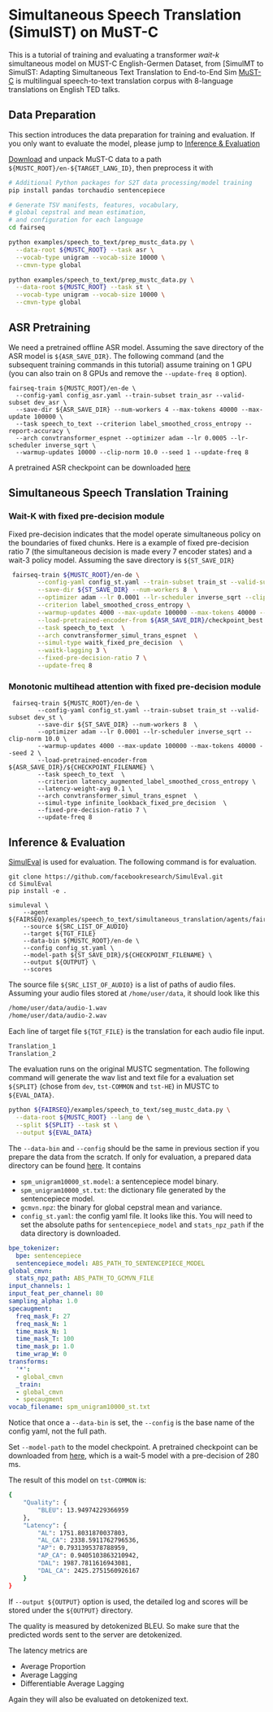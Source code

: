 # Simultaneous Speech Translation (SimulST) on MuST-C

This is a tutorial of training and evaluating a transformer *wait-k* simultaneous model on MUST-C English-Germen Dataset, from [SimulMT to SimulST: Adapting Simultaneous Text Translation to End-to-End Sim
[MuST-C](https://www.aclweb.org/anthology/N19-1202) is multilingual speech-to-text translation corpus with 8-language translations on English TED talks.

## Data Preparation
This section introduces the data preparation for training and evaluation.
If you only want to evaluate the model, please jump to [Inference & Evaluation](#inference-&-evaluation)

[Download](https://ict.fbk.eu/must-c) and unpack MuST-C data to a path
`${MUSTC_ROOT}/en-${TARGET_LANG_ID}`, then preprocess it with
```bash
# Additional Python packages for S2T data processing/model training
pip install pandas torchaudio sentencepiece

# Generate TSV manifests, features, vocabulary,
# global cepstral and mean estimation,
# and configuration for each language
cd fairseq

python examples/speech_to_text/prep_mustc_data.py \
  --data-root ${MUSTC_ROOT} --task asr \
  --vocab-type unigram --vocab-size 10000 \
  --cmvn-type global

python examples/speech_to_text/prep_mustc_data.py \
  --data-root ${MUSTC_ROOT} --task st \
  --vocab-type unigram --vocab-size 10000 \
  --cmvn-type global
```

## ASR Pretraining
We need a pretrained offline ASR model. Assuming the save directory of the ASR model is `${ASR_SAVE_DIR}`.
The following command (and the subsequent training commands in this tutorial) assume training on 1 GPU (you can also train on 8 GPUs and remove the `--update-freq 8` option).
```
fairseq-train ${MUSTC_ROOT}/en-de \
  --config-yaml config_asr.yaml --train-subset train_asr --valid-subset dev_asr \
  --save-dir ${ASR_SAVE_DIR} --num-workers 4 --max-tokens 40000 --max-update 100000 \
  --task speech_to_text --criterion label_smoothed_cross_entropy --report-accuracy \
  --arch convtransformer_espnet --optimizer adam --lr 0.0005 --lr-scheduler inverse_sqrt \
  --warmup-updates 10000 --clip-norm 10.0 --seed 1 --update-freq 8
```
A pretrained ASR checkpoint can be downloaded [here](https://dl.fbaipublicfiles.com/simultaneous_translation/must_c_v1_en_de_pretrained_asr)

## Simultaneous Speech Translation Training

### Wait-K with fixed pre-decision module
Fixed pre-decision indicates that the model operate simultaneous policy on the boundaries of fixed chunks.
Here is a example of fixed pre-decision ratio 7 (the simultaneous decision is made every 7 encoder states) and
a wait-3 policy model. Assuming the save directory is `${ST_SAVE_DIR}`
```bash
 fairseq-train ${MUSTC_ROOT}/en-de \
        --config-yaml config_st.yaml --train-subset train_st --valid-subset dev_st \
        --save-dir ${ST_SAVE_DIR} --num-workers 8  \
        --optimizer adam --lr 0.0001 --lr-scheduler inverse_sqrt --clip-norm 10.0 \
        --criterion label_smoothed_cross_entropy \
        --warmup-updates 4000 --max-update 100000 --max-tokens 40000 --seed 2 \
        --load-pretrained-encoder-from ${ASR_SAVE_DIR}/checkpoint_best.pt \
        --task speech_to_text  \
        --arch convtransformer_simul_trans_espnet  \
        --simul-type waitk_fixed_pre_decision  \
        --waitk-lagging 3 \
        --fixed-pre-decision-ratio 7 \
        --update-freq 8

```
### Monotonic multihead attention with fixed pre-decision module
```
 fairseq-train ${MUSTC_ROOT}/en-de \
        --config-yaml config_st.yaml --train-subset train_st --valid-subset dev_st \
        --save-dir ${ST_SAVE_DIR} --num-workers 8  \
        --optimizer adam --lr 0.0001 --lr-scheduler inverse_sqrt --clip-norm 10.0 \
        --warmup-updates 4000 --max-update 100000 --max-tokens 40000 --seed 2 \
        --load-pretrained-encoder-from ${ASR_SAVE_DIR}/${CHECKPOINT_FILENAME} \
        --task speech_to_text  \
        --criterion latency_augmented_label_smoothed_cross_entropy \
        --latency-weight-avg 0.1 \
        --arch convtransformer_simul_trans_espnet  \
        --simul-type infinite_lookback_fixed_pre_decision  \
        --fixed-pre-decision-ratio 7 \
        --update-freq 8
```
## Inference & Evaluation
[SimulEval](https://github.com/facebookresearch/SimulEval) is used for evaluation.
The following command is for evaluation.

```
git clone https://github.com/facebookresearch/SimulEval.git
cd SimulEval
pip install -e .

simuleval \
    --agent ${FAIRSEQ}/examples/speech_to_text/simultaneous_translation/agents/fairseq_simul_st_agent.py
    --source ${SRC_LIST_OF_AUDIO}
    --target ${TGT_FILE}
    --data-bin ${MUSTC_ROOT}/en-de \
    --config config_st.yaml \
    --model-path ${ST_SAVE_DIR}/${CHECKPOINT_FILENAME} \
    --output ${OUTPUT} \
    --scores
```

The source file `${SRC_LIST_OF_AUDIO}` is a list of paths of audio files. Assuming your audio files stored at `/home/user/data`,
it should look like this

```bash
/home/user/data/audio-1.wav
/home/user/data/audio-2.wav
```

Each line of target file `${TGT_FILE}` is the translation for each audio file input.
```bash
Translation_1
Translation_2
```
The evaluation runs on the original MUSTC segmentation.
The following command will generate the wav list and text file for a evaluation set `${SPLIT}` (chose from `dev`, `tst-COMMON` and `tst-HE`) in MUSTC to `${EVAL_DATA}`.
```bash
python ${FAIRSEQ}/examples/speech_to_text/seg_mustc_data.py \
  --data-root ${MUSTC_ROOT} --lang de \
  --split ${SPLIT} --task st \
  --output ${EVAL_DATA}
```

The `--data-bin` and `--config` should be the same in previous section if you prepare the data from the scratch.
If only for evaluation, a prepared data directory can be found [here](https://dl.fbaipublicfiles.com/simultaneous_translation/must_c_v1.0_en_de_databin.tgz). It contains
- `spm_unigram10000_st.model`: a sentencepiece model binary.
- `spm_unigram10000_st.txt`: the dictionary file generated by the sentencepiece model.
- `gcmvn.npz`: the binary for global cepstral mean and variance.
- `config_st.yaml`: the config yaml file. It looks like this.
You will need to set the absolute paths for `sentencepiece_model` and `stats_npz_path` if the data directory is downloaded.
```yaml
bpe_tokenizer:
  bpe: sentencepiece
  sentencepiece_model: ABS_PATH_TO_SENTENCEPIECE_MODEL
global_cmvn:
  stats_npz_path: ABS_PATH_TO_GCMVN_FILE
input_channels: 1
input_feat_per_channel: 80
sampling_alpha: 1.0
specaugment:
  freq_mask_F: 27
  freq_mask_N: 1
  time_mask_N: 1
  time_mask_T: 100
  time_mask_p: 1.0
  time_wrap_W: 0
transforms:
  '*':
  - global_cmvn
  _train:
  - global_cmvn
  - specaugment
vocab_filename: spm_unigram10000_st.txt
```

Notice that once a `--data-bin` is set, the `--config` is the base name of the config yaml, not the full path.

Set `--model-path` to the model checkpoint.
A pretrained checkpoint can be downloaded from [here](https://dl.fbaipublicfiles.com/simultaneous_translation/convtransformer_wait5_pre7), which is a wait-5 model with a pre-decision of 280 ms.

The result of this model on `tst-COMMON` is:
```bash
{
    "Quality": {
        "BLEU": 13.94974229366959
    },
    "Latency": {
        "AL": 1751.8031870037803,
        "AL_CA": 2338.5911762796536,
        "AP": 0.7931395378788959,
        "AP_CA": 0.9405103863210942,
        "DAL": 1987.7811616943081,
        "DAL_CA": 2425.2751560926167
    }
}
```

If `--output ${OUTPUT}` option is used, the detailed log and scores will be stored under the `${OUTPUT}` directory.


The quality is measured by detokenized BLEU. So make sure that the predicted words sent to the server are detokenized.

The latency metrics are
* Average Proportion
* Average Lagging
* Differentiable Average Lagging

Again they will also be evaluated on detokenized text.
